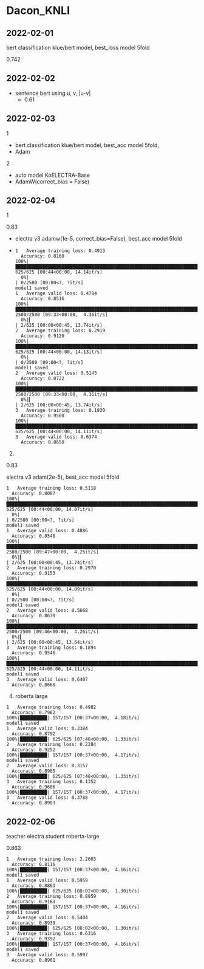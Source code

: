 # Dacon_KNLI

## 2022-02-01

bert classification klue/bert model, best_loss model 5fold

0.742



## 2022-02-02

- sentence bert using u, v, |u-v|
  - 0.61



## 2022-02-03

1

- bert classification klue/bert model, best_acc model 5fold, 
- Adam

2

- auto model KoELECTRA-Base
- AdamW(correct_bias = False)



## 2022-02-04

1

0.83

- electra v3 adamw(1e-5, correct_bias=False), best_acc model 5fold

- ```
  1   Average training loss: 0.4913
    Accuracy: 0.8160
  100%|████████████████████████████████████████████████████████████████████████████████| 625/625 [00:44<00:00, 14.14it/s]
    0%|                                                                                         | 0/2500 [00:00<?, ?it/s]
  model1 saved
  1   Average valid loss: 0.4784
    Accuracy: 0.8516
  100%|██████████████████████████████████████████████████████████████████████████████| 2500/2500 [09:33<00:00,  4.36it/s]
    0%|▎                                                                                 | 2/625 [00:00<00:45, 13.74it/s]
  2   Average training loss: 0.2919
    Accuracy: 0.9120
  100%|████████████████████████████████████████████████████████████████████████████████| 625/625 [00:44<00:00, 14.13it/s]
    0%|                                                                                         | 0/2500 [00:00<?, ?it/s]
  model1 saved
  2   Average valid loss: 0.5145
    Accuracy: 0.8722
  100%|██████████████████████████████████████████████████████████████████████████████| 2500/2500 [09:33<00:00,  4.36it/s]
    0%|▎                                                                                 | 2/625 [00:00<00:45, 13.74it/s]
  3   Average training loss: 0.1930
    Accuracy: 0.9508
  100%|████████████████████████████████████████████████████████████████████████████████| 625/625 [00:44<00:00, 14.11it/s]
  3   Average valid loss: 0.6374
    Accuracy: 0.8650
  ```

2.

0.83

electra v3 adam(2e-5), best_acc model 5fold

```
1   Average training loss: 0.5118
  Accuracy: 0.8087
100%|████████████████████████████████████████████████████████████████████████████████| 625/625 [00:44<00:00, 14.07it/s]
  0%|                                                                                         | 0/2500 [00:00<?, ?it/s]
model1 saved
1   Average valid loss: 0.4886
  Accuracy: 0.8548
100%|██████████████████████████████████████████████████████████████████████████████| 2500/2500 [09:47<00:00,  4.25it/s]
  0%|▎                                                                                 | 2/625 [00:00<00:45, 13.74it/s]
2   Average training loss: 0.2970
  Accuracy: 0.9153
100%|████████████████████████████████████████████████████████████████████████████████| 625/625 [00:44<00:00, 14.09it/s]
  0%|                                                                                         | 0/2500 [00:00<?, ?it/s]
model1 saved
2   Average valid loss: 0.5668
  Accuracy: 0.8630
100%|██████████████████████████████████████████████████████████████████████████████| 2500/2500 [09:46<00:00,  4.26it/s]
  0%|▎                                                                                 | 2/625 [00:00<00:45, 13.64it/s]
3   Average training loss: 0.1894
  Accuracy: 0.9546
100%|████████████████████████████████████████████████████████████████████████████████| 625/625 [00:44<00:00, 14.11it/s]
model1 saved
3   Average valid loss: 0.6407
  Accuracy: 0.8668
```



4. roberta large

```
1   Average training loss: 0.4982
  Accuracy: 0.7962
100%|██████████| 157/157 [00:37<00:00,  4.18it/s]
model1 saved
1   Average valid loss: 0.3384
  Accuracy: 0.8792
100%|██████████| 625/625 [07:48<00:00,  1.33it/s]
2   Average training loss: 0.2284
  Accuracy: 0.9252
100%|██████████| 157/157 [00:37<00:00,  4.17it/s]
model1 saved
2   Average valid loss: 0.3157
  Accuracy: 0.8985
100%|██████████| 625/625 [07:48<00:00,  1.33it/s]
3   Average training loss: 0.1352
  Accuracy: 0.9606
100%|██████████| 157/157 [00:37<00:00,  4.17it/s]
3   Average valid loss: 0.3788
  Accuracy: 0.8983
```



## 2022-02-06

teacher electra student roberta-large

0.863

```
1   Average training loss: 2.2603
  Accuracy: 0.8116
100%|██████████| 157/157 [00:37<00:00,  4.16it/s]
model1 saved
1   Average valid loss: 0.5959
  Accuracy: 0.8863
100%|██████████| 625/625 [08:02<00:00,  1.30it/s]
2   Average training loss: 0.8959
  Accuracy: 0.9163
100%|██████████| 157/157 [00:37<00:00,  4.16it/s]
model1 saved
2   Average valid loss: 0.5404
  Accuracy: 0.8939
100%|██████████| 625/625 [08:02<00:00,  1.30it/s]
3   Average training loss: 0.6316
  Accuracy: 0.9392
100%|██████████| 157/157 [00:37<00:00,  4.16it/s]
model1 saved
3   Average valid loss: 0.5997
  Accuracy: 0.8961
```

